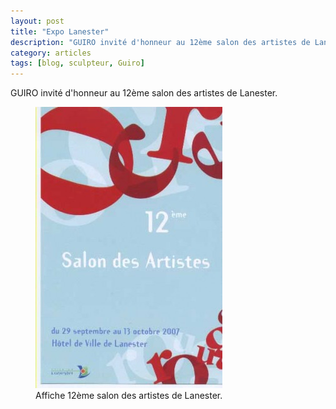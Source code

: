 ```yaml
---
layout: post
title: "Expo Lanester"
description: "GUIRO invité d'honneur au 12ème salon des artistes de Lanester"
category: articles
tags: [blog, sculpteur, Guiro]
---
```

GUIRO invité d'honneur au 12ème salon des artistes de Lanester.
<figure>
	<img src="/images/expo-lanester.jpg">
	<figcaption>Affiche 12ème salon des artistes de Lanester.</figcaption>
</figure>
